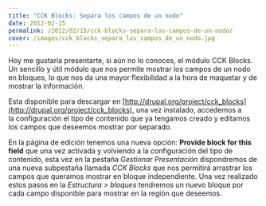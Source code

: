 ```yaml
---
title: "CCK Blocks: Separa los campos de un nodo"
date: 2012-02-15
permalink: /2012/02/15/cck-blocks-separa-los-campos-de-un-nodo/
cover: /images/cck_blocks_separa_los_campos_de_un_nodo.jpg
---
```

Hoy me gustaría presentarte, si aún no lo conoces, el módulo CCK Blocks. Un sencillo y útil módulo que nos permite mostrar los campos de un nodo en bloques, lo que nos da una mayor flexibilidad a la hora de maquetar y de mostrar la información. 

Esta disponible para descargar en [http://drupal.org/project/cck_blocks](http://drupal.org/project/cck_blocks), una vez instalado, accedemos a la configuración el tipo de contenido que ya tengamos creado y editamos los campos que deseemos mostrar por separado. 

En la página de edición tenemos una nueva opción: **Provide block for this field** que una vez activada y volviendo a la configuración del tipo de contenido, esta vez en la pestaña _Gestionar Presentación_ dispondremos de una nueva subpestaña llamada _CCK Blocks_ que nos permitirá arrastrar los campos que queramos mostrar en bloque independiente. Una vez realizado estos pasos en la _Estructura > bloques_ tendremos un nuevo bloque por cada campo disponible para mostrar en la región que deseemos.
